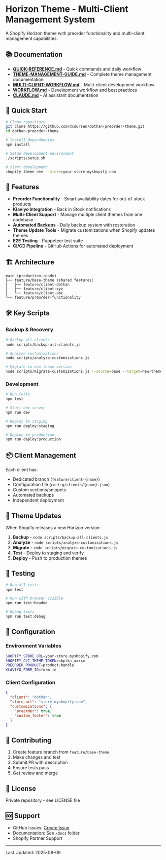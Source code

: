 # Horizon Theme - Multi-Client Management System

A Shopify Horizon theme with preorder functionality and multi-client management capabilities.

## 📚 Documentation

- **[QUICK-REFERENCE.md](QUICK-REFERENCE.md)** - Quick commands and daily workflow
- **[THEME-MANAGEMENT-GUIDE.md](THEME-MANAGEMENT-GUIDE.md)** - Complete theme management documentation
- **[MULTI-CLIENT-WORKFLOW.md](MULTI-CLIENT-WORKFLOW.md)** - Multi-client development workflow
- **[WORKFLOW.md](WORKFLOW.md)** - Development workflow and best practices
- **[CLAUDE.md](CLAUDE.md)** - AI assistant documentation

## 🚀 Quick Start

```bash
# Clone repository
git clone https://github.com/dcoursen/dothan-preorder-theme.git
cd dothan-preorder-theme

# Install dependencies
npm install

# Setup development environment
./scripts/setup.sh

# Start development
shopify theme dev --store=your-store.myshopify.com
```

## 🌟 Features

- **Preorder Functionality** - Smart availability dates for out-of-stock products
- **Klaviyo Integration** - Back in Stock notifications
- **Multi-Client Support** - Manage multiple client themes from one codebase
- **Automated Backups** - Daily backup system with restoration
- **Theme Update Tools** - Migrate customizations when Shopify updates themes
- **E2E Testing** - Puppeteer test suite
- **CI/CD Pipeline** - GitHub Actions for automated deployment

## 🏗️ Architecture

```
main (production-ready)
├── feature/base-theme (shared features)
│   ├── feature/client-dothan
│   ├── feature/client-xyz
│   └── feature/client-abc
└── feature/preorder-functionality
```

## 🛠️ Key Scripts

### Backup & Recovery
```bash
# Backup all clients
node scripts/backup-all-clients.js

# Analyze customizations
node scripts/analyze-customizations.js

# Migrate to new theme version
node scripts/migrate-customizations.js --source=base --target=new-theme
```

### Development
```bash
# Run tests
npm test

# Start dev server
npm run dev

# Deploy to staging
npm run deploy:staging

# Deploy to production
npm run deploy:production
```

## 📦 Client Management

Each client has:
- Dedicated branch (`feature/client-{name}`)
- Configuration file (`config/clients/{name}.json`)
- Custom sections/snippets
- Automated backups
- Independent deployment

## 🔄 Theme Updates

When Shopify releases a new Horizon version:

1. **Backup** - `node scripts/backup-all-clients.js`
2. **Analyze** - `node scripts/analyze-customizations.js`
3. **Migrate** - `node scripts/migrate-customizations.js`
4. **Test** - Deploy to staging and verify
5. **Deploy** - Push to production themes

## 🧪 Testing

```bash
# Run all tests
npm test

# Run with browser visible
npm run test:headed

# Debug tests
npm run test:debug
```

## 📝 Configuration

### Environment Variables
```bash
SHOPIFY_STORE_URL=your-store.myshopify.com
SHOPIFY_CLI_THEME_TOKEN=shptka_xxxxx
PREORDER_PRODUCT=product-handle
KLAVIYO_FORM_ID=form-id
```

### Client Configuration
```json
{
  "client": "dothan",
  "store_url": "store.myshopify.com",
  "customizations": {
    "preorder": true,
    "custom_footer": true
  }
}
```

## 🤝 Contributing

1. Create feature branch from `feature/base-theme`
2. Make changes and test
3. Submit PR with description
4. Ensure tests pass
5. Get review and merge

## 📄 License

Private repository - see LICENSE file

## 🆘 Support

- GitHub Issues: [Create Issue](https://github.com/dcoursen/dothan-preorder-theme/issues)
- Documentation: See `/docs` folder
- Shopify Partner Support

---

Last Updated: 2025-08-09